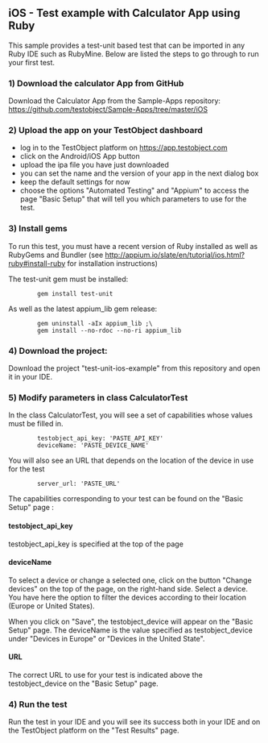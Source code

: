 ## iOS - Test example with Calculator App using Ruby

This sample provides a test-unit based test that can be imported in any Ruby IDE such as RubyMine.
Below are listed the steps to go through to run your first test.


### 1) Download the calculator App from GitHub

Download the Calculator App from the Sample-Apps repository: https://github.com/testobject/Sample-Apps/tree/master/iOS

### 2) Upload the app on your TestObject dashboard

- log in to the TestObject platform on https://app.testobject.com
- click on the Android/iOS App button
- upload the ipa file you have just downloaded
- you can set the name and the version of your app in the next dialog box
- keep the default settings for now
- choose the options "Automated Testing" and "Appium" to access the page "Basic Setup" that will tell you which parameters to use for the test.

### 3) Install gems

To run this test, you must have a recent version of Ruby installed as well as RubyGems and Bundler (see http://appium.io/slate/en/tutorial/ios.html?ruby#install-ruby for installation instructions)

The test-unit gem must be installed:

            gem install test-unit

As well as the latest appium_lib gem release:

            gem uninstall -aIx appium_lib ;\
            gem install --no-rdoc --no-ri appium_lib

### 4) Download the project:

Download the project "test-unit-ios-example" from this repository and open it in your IDE.



### 5) Modify parameters in class CalculatorTest

In the class CalculatorTest, you will see a set of capabilities whose values must be filled in.

            testobject_api_key: 'PASTE_API_KEY'
            deviceName: 'PASTE_DEVICE_NAME'
                
You will also see an URL that depends on the location of the device in use for the test
        
            server_url: 'PASTE_URL'

The capabilities corresponding to your test can be found on the "Basic Setup" page : 

#### testobject_api_key

testobject_api_key is specified at the top of the page

#### deviceName

To select a device or change a selected one, click on the button "Change devices" on the top of the page, on the right-hand side. Select a device.
You have here the option to filter the devices according to their location (Europe or United States).

When you click on "Save", the testobject_device  will appear on the "Basic Setup" page. The deviceName is the value specified as testobject_device
under "Devices in Europe" or "Devices in the United State".

#### URL

The correct URL to use for your test is indicated above the testobject_device on the "Basic Setup" page.


### 4) Run the test 

Run the test in your IDE and you will see its success both in your IDE and on the TestObject platform on the "Test Results" page.



